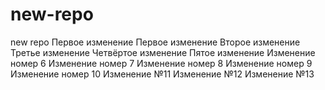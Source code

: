 # new-repo
new repo
Первое изменение
Первое изменение
Второе изменение
Третье изменение
Четвёртое изменение
Пятое изменение
Изменение номер 6
Изменение номер 7
Изменение номер 8
Изменение номер 9
Изменение номер 10
Изменение №11
Изменение №12
Изменение №13
